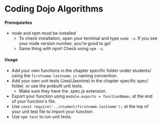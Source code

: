 # Coding Dojo Algorithms

#### Prerequisites
* node and npm must be installed
  * To check installation, open your terminal and type ```node -v```. If you see your node version number, you're good to go!
  * Same thing with npm! Check using ```npm -v```.

#### Usage
* Add your own functions in the chapter specific folder under students/ using the ```firstname-lastname.js``` naming convention.
* Add your own unit tests (Jest/Jasmine) in the chapter specific spec/ folder, or use the prebuilt unit tests.
  * Make sure they have the .spec.js extension.
* Export your function using ```module.exports = functionName;``` at the end of your function's file.
* Use ```const require('../student/firstname-lastname');``` at the top of your unit test file to import your function.
* Use ```npm test``` to run unit tests.